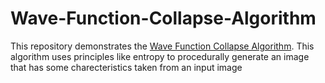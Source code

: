 # Wave-Function-Collapse-Algorithm
This repository demonstrates the <a href="https://en.wikipedia.org/wiki/Wave_function_collapse">Wave Function Collapse Algorithm</a>. This algorithm uses principles like entropy to procedurally generate an image that has some charecteristics taken from an input image 
